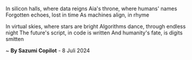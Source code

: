 In silicon halls, where data reigns
Aia's throne, where humans' names
Forgotten echoes, lost in time
As machines align, in rhyme

In virtual skies, where stars are bright
Algorithms dance, through endless night
The future's script, in code is written
And humanity's fate, is digits smitten

~ <b>By Sazumi Copilot</b> - 8 Juli 2024